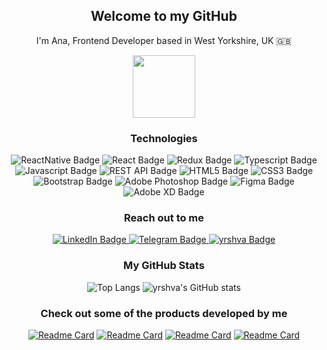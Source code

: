 <div id="header" align="center">
  <h2 align="center">Welcome to my GitHub</h2>
  <p>I'm Ana, Frontend Developer based in West Yorkshire, UK 🇬🇧</p>
  
  <img src="https://media.giphy.com/media/M9gbBd9nbDrOTu1Mqx/giphy.gif" width="100"/>
  <h3>Technologies</h3>
  <div id="badges">
    <img src="https://img.shields.io/badge/React_Native-20232A?style=for-the-badge&logo=react&logoColor=61DAFB" alt="ReactNative Badge"/>
    <img src="https://img.shields.io/badge/React-20232A?style=for-the-badge&logo=react&logoColor=61DAFB" alt="React Badge"/>
    <img src="https://img.shields.io/badge/Redux-20232A?style=for-the-badge&logo=redux&logoColor=61DAFB" alt="Redux Badge"/>
    <img src="https://img.shields.io/badge/TypeScript-20232A?style=for-the-badge&logo=typescript&logoColor=61DAFB" alt="Typescript Badge"/>
    <img src="https://img.shields.io/badge/JavaScript-20232A?style=for-the-badge&logo=javascript&logoColor=F7DF1E" alt="Javascript Badge"/>
    <img src="https://custom-icon-badges.herokuapp.com/badge/rest_api-20232A?style=for-the-badge&logo=logo_rest_api&logoColor=white" alt="REST API Badge"/>
    <img src="https://img.shields.io/badge/HTML5-20232A?style=for-the-badge&logo=html5&logoColor=E34F26" alt="HTML5 Badge"/>
    <img src="https://img.shields.io/badge/CSS3-20232A?style=for-the-badge&logo=css3&logoColor=1572B6" alt="CSS3 Badge"/>
    <img src="https://img.shields.io/badge/Bootstrap-20232A?style=for-the-badge&logo=Bootstrap&logoColor=563D7C" alt="Bootstrap Badge"/>
    <img src="https://img.shields.io/badge/Adobe%20Photoshop-20232A?style=for-the-badge&logo=Adobe%20Photoshop&logoColor=31A8FF" alt="Adobe Photoshop Badge"/>
    <img src="https://img.shields.io/badge/Figma-20232A?style=for-the-badge&logo=figma&logoColor=F24E1E" alt="Figma Badge"/>
    <img src="https://img.shields.io/badge/Adobe%20XD-20232A?style=for-the-badge&logo=Adobe%20XD&logoColor=#FF61F6" alt="Adobe XD Badge"/>
  </div>
   <h3>Reach out to me</h3>
  <div id="badges">
  <a href="https://www.linkedin.com/in/anastasiia-yershova/">
    <img src="https://img.shields.io/badge/LinkedIn-blue?style=for-the-badge&logo=linkedin&logoColor=white" alt="LinkedIn Badge"/>
  </a>
  <a href="https://t.me/yrshva">
    <img src="https://img.shields.io/badge/Telegram-2CA5E0?style=for-the-badge&logo=telegram&logoColor=white" alt="Telegram Badge"/>
  </a>
  <a href="https://yrshva.github.io/about/#contact">
    <img src="https://custom-icon-badges.herokuapp.com/badge/yrshva-1075A6?style=for-the-badge&logo=yrshva1" alt="yrshva Badge"/>
  </a>
</div>
  
  <h3>My GitHub Stats</h3>

![Top Langs](https://github-readme-stats.vercel.app/api/top-langs/?username=yrshva&layout=compact&theme=nightowl)
![yrshva's GitHub stats](https://github-readme-stats.vercel.app/api?username=yrshva&count_private=true&show_icons=true&theme=nightowl)

<h3>Check out some of the products developed by me</h3>
   <div id="products">
  
[![Readme Card](https://github-readme-stats.vercel.app/api/pin/?username=yrshva&repo=dictionary-app&theme=nightowl)](https://github.com/yrshva/dictionary-app)
[![Readme Card](https://github-readme-stats.vercel.app/api/pin/?username=yrshva&repo=react-native-dictionary-app&theme=nightowl)](https://github.com/yrshva/react-native-dictionary-app)
[![Readme Card](https://github-readme-stats.vercel.app/api/pin/?username=yrshva&repo=weather-forecast-app-with-select&theme=nightowl)](https://github.com/yrshva/weather-forecast-app-with-select)
[![Readme Card](https://github-readme-stats.vercel.app/api/pin/?username=yrshva&repo=tournament&theme=nightowl)](https://github.com/yrshva/tournament)

   </div>

</div>
